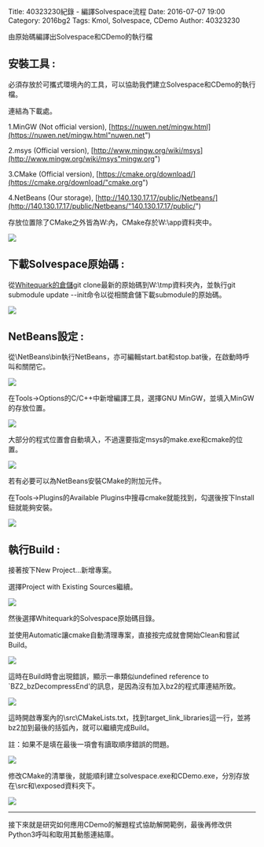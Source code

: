Title: 40323230紀錄 - 編譯Solvespace流程
Date: 2016-07-07 19:00
Category: 2016bg2
Tags: Kmol, Solvespace, CDemo
Author: 40323230


由原始碼編譯出Solvespace和CDemo的執行檔

<!-- PELICAN_END_SUMMARY -->

<h2>安裝工具 :</h2>

必須存放於可攜式環境內的工具，可以協助我們建立Solvespace和CDemo的執行檔。

連結為下載處。

1.MinGW (Not official version), [https://nuwen.net/mingw.html](https://nuwen.net/mingw.html"nuwen.net")

2.msys (Official version), [http://www.mingw.org/wiki/msys](http://www.mingw.org/wiki/msys"mingw.org")

3.CMake  (Official version), [https://cmake.org/download/](https://cmake.org/download/"cmake.org")

4.NetBeans (Our storage), [http://140.130.17.17/public/Netbeans/](http://140.130.17.17/public/Netbeans/"140.130.17.17/public/")

存放位置除了CMake之外皆為W:內，CMake存於W:\app資料夾中。

<img src="http://i.imgur.com/kHQFc1g.jpg" >

<h2>下載Solvespace原始碼 :</h2>

從[Whitequark的倉儲](https://github.com/whitequark/solvespace/tree/master"github.com")git clone最新的原始碼到W:\tmp資料夾內，並執行git submodule update --init命令以從相關倉儲下載submodule的原始碼。

<img src="http://i.imgur.com/KUJCPoJ.jpg" >

<h2>NetBeans設定 :</h2>

從\NetBeans\bin執行NetBeans，亦可編輯start.bat和stop.bat後，在啟動時呼叫和關閉它。

<img src="http://i.imgur.com/m7uH7TA.jpg" >

在Tools->Options的C/C++中新增編譯工具，選擇GNU MinGW，並填入MinGW的存放位置。

<img src="http://i.imgur.com/D6TKKRZ.jpg" >

大部分的程式位置會自動填入，不過還要指定msys的make.exe和cmake的位置。

<img src="http://i.imgur.com/rame7tV.jpg" >

若有必要可以為NetBeans安裝CMake的附加元件。

在Tools->Plugins的Available Plugins中搜尋cmake就能找到，勾選後按下Install鈕就能夠安裝。

<img src="http://i.imgur.com/6mi2Lz1.jpg" >

<h2>執行Build :</h2>

接著按下New Project...新增專案。

選擇Project with Existing Sources繼續。

<img src="http://i.imgur.com/TxisGUv.jpg" >

然後選擇Whitequark的Solvespace原始碼目錄。

並使用Automatic讓cmake自動清理專案，直接按完成就會開始Clean和嘗試Build。

<img src="http://i.imgur.com/Gzqb7so.jpg" >

這時在Build時會出現錯誤，顯示一串類似undefined reference to `BZ2_bzDecompressEnd'的訊息，是因為沒有加入bz2的程式庫連結所致。

<img src="http://i.imgur.com/DF15llN.jpg" >

這時開啟專案內的\src\CMakeLists.txt，找到target_link_libraries這一行，並將bz2加到最後的括弧內，就可以繼續完成Build。

註：如果不是填在最後一項會有讀取順序錯誤的問題。

<img src="http://i.imgur.com/rAC4a2W.jpg" >

修改CMake的清單後，就能順利建立solvespace.exe和CDemo.exe，分別存放在\src和\exposed資料夾下。

<img src="http://i.imgur.com/0CEdXhu.jpg" >

<hr>

接下來就是研究如何應用CDemo的解題程式協助解開範例，最後再修改供Python3呼叫和取用其動態連結庫。